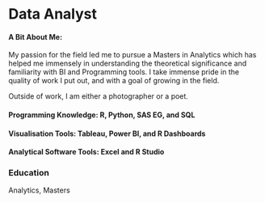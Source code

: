# Data Analyst

#### A Bit About Me:
My passion for the field led me to pursue a Masters in Analytics which has helped me immensely in understanding the theoretical significance and familiarity with BI and Programming tools. I take immense pride in the quality of work I put out, and with a goal of growing in the field. 

Outside of work, I am either a photographer or a poet.

#### Programming Knowledge: R, Python, SAS EG, and SQL
#### Visualisation Tools: Tableau, Power BI, and R Dashboards 
#### Analytical Software Tools: Excel and R Studio

### Education 
Analytics, Masters
